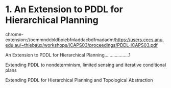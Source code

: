 # 1. An Extension to PDDL for Hierarchical Planning




chrome-extension://oemmndcbldboiebfnladdacbdfmadadm/https://users.cecs.anu.edu.au/~thiebaux/workshops/ICAPS03/proceedings/PDDL-ICAPS03.pdf




An Extension to PDDL for Hierarchical Planning...................1

 

Extending PDDL to nondeterminism, limited sensing and iterative conditional plans
 

Extending PDDL for Hierarchical Planning and Topological Abstraction









